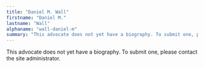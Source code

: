 ```yaml
---
title: "Daniel M. Wall"
firstname: "Daniel M."
lastname: "Wall"
alphaname: "wall-daniel-m"
summary: "This advocate does not yet have a biography. To submit one, please contact the site administrator."
---
```

This advocate does not yet have a biography. To submit one, please contact the site administrator.

